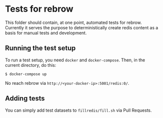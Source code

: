# Tests for rebrow

This folder should contain, at one point, automated tests for rebrow. Currently it serves the purpose to deterministically create redis content as a basis for manual tests and development.

## Running the test setup

To run a test setup, you need `docker` and `docker-compose`. Then, in the current directory, do this:

```
$ docker-compose up
```

No reach rebrow via `http://<your-docker-ip>:5001/redis:0/`.

## Adding tests

You can simply add test datasets to `fillredis/fill.sh` via Pull Requests.
